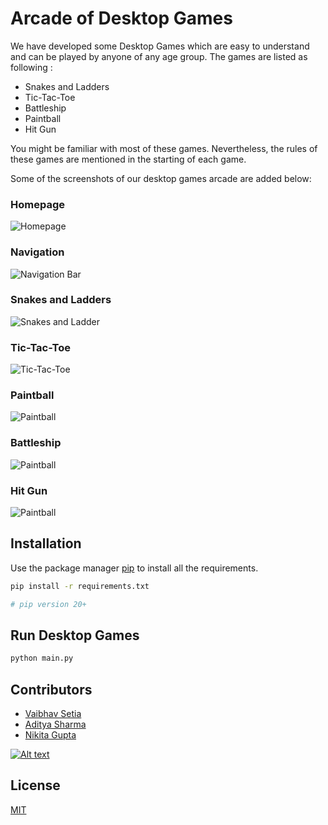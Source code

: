 # Arcade of Desktop Games

We have developed some Desktop Games which are easy to understand and can be played by anyone of any age group.
The games are listed as following :

* Snakes and Ladders
* Tic-Tac-Toe
* Battleship
* Paintball
* Hit Gun

You might be familiar with most of these games. Nevertheless, the rules of these games are mentioned in the starting of each game.


Some of the screenshots of our desktop games arcade are added below: 

### Homepage

![Homepage](screenshots/arcade.png)

### Navigation

![Navigation Bar](screenshots/navigation.png)
### Snakes and Ladders

![Snakes and Ladder](screenshots/snakeladder.png)
### Tic-Tac-Toe

![Tic-Tac-Toe](screenshots/tictac.png)
### Paintball

![Paintball](screenshots/paintball.png)

### Battleship

![Paintball](screenshots/battle.png)


### Hit Gun

![Paintball](screenshots/hitgun.png)

## Installation

Use the package manager [pip](https://pip.pypa.io/en/stable/) to install all the requirements.

```bash
pip install -r requirements.txt

# pip version 20+
```

## Run Desktop Games

```python
python main.py
```

## Contributors
* [Vaibhav Setia](https://github.com/vaibhav-setia)
* [Aditya Sharma](https://github.com/dadhichaditya)
* [Nikita Gupta](https://github.com/nikitagupta1006)

[![Alt text](https://img.youtube.com/vi/mGLqg4TG8ew/0.jpg)](https://www.youtube.com/watch?v=mGLqg4TG8ew)

## License
[MIT](https://choosealicense.com/licenses/mit/)
